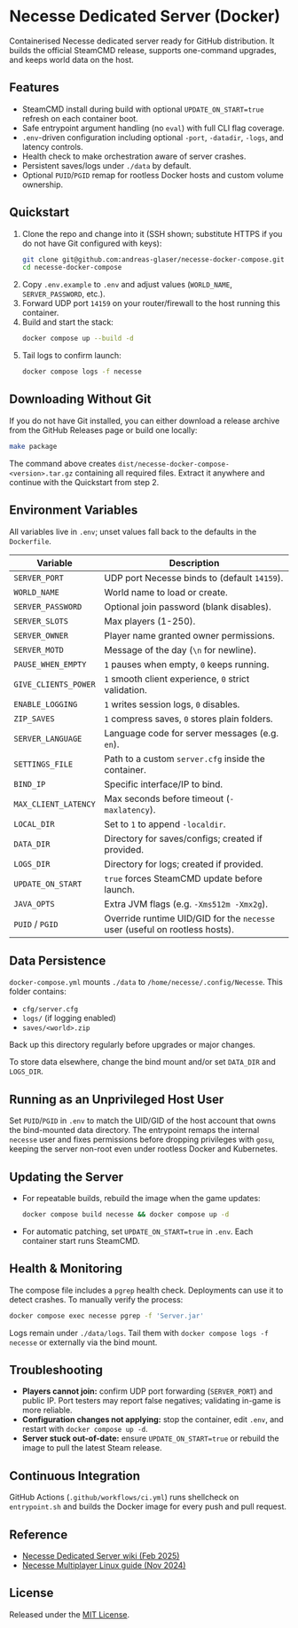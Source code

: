 # Necesse Dedicated Server (Docker)

Containerised Necesse dedicated server ready for GitHub distribution. It builds the official SteamCMD release, supports one-command upgrades, and keeps world data on the host.

## Features
- SteamCMD install during build with optional `UPDATE_ON_START=true` refresh on each container boot.
- Safe entrypoint argument handling (no `eval`) with full CLI flag coverage.
- `.env`-driven configuration including optional `-port`, `-datadir`, `-logs`, and latency controls.
- Health check to make orchestration aware of server crashes.
- Persistent saves/logs under `./data` by default.
- Optional `PUID`/`PGID` remap for rootless Docker hosts and custom volume ownership.

## Quickstart
1. Clone the repo and change into it (SSH shown; substitute HTTPS if you do not have Git configured with keys):
   ```bash
   git clone git@github.com:andreas-glaser/necesse-docker-compose.git
   cd necesse-docker-compose
   ```
2. Copy `.env.example` to `.env` and adjust values (`WORLD_NAME`, `SERVER_PASSWORD`, etc.).
3. Forward UDP port `14159` on your router/firewall to the host running this container.
4. Build and start the stack:
   ```bash
   docker compose up --build -d
   ```
5. Tail logs to confirm launch:
   ```bash
   docker compose logs -f necesse
   ```

## Downloading Without Git

If you do not have Git installed, you can either download a release archive from the GitHub Releases page or build one locally:

```bash
make package
```

The command above creates `dist/necesse-docker-compose-<version>.tar.gz` containing all required files. Extract it anywhere and continue with the Quickstart from step 2.

## Environment Variables

All variables live in `.env`; unset values fall back to the defaults in the `Dockerfile`.

| Variable | Description |
| --- | --- |
| `SERVER_PORT` | UDP port Necesse binds to (default `14159`). |
| `WORLD_NAME` | World name to load or create. |
| `SERVER_PASSWORD` | Optional join password (blank disables). |
| `SERVER_SLOTS` | Max players (1-250). |
| `SERVER_OWNER` | Player name granted owner permissions. |
| `SERVER_MOTD` | Message of the day (`\n` for newline). |
| `PAUSE_WHEN_EMPTY` | `1` pauses when empty, `0` keeps running. |
| `GIVE_CLIENTS_POWER` | `1` smooth client experience, `0` strict validation. |
| `ENABLE_LOGGING` | `1` writes session logs, `0` disables. |
| `ZIP_SAVES` | `1` compress saves, `0` stores plain folders. |
| `SERVER_LANGUAGE` | Language code for server messages (e.g. `en`). |
| `SETTINGS_FILE` | Path to a custom `server.cfg` inside the container. |
| `BIND_IP` | Specific interface/IP to bind. |
| `MAX_CLIENT_LATENCY` | Max seconds before timeout (`-maxlatency`). |
| `LOCAL_DIR` | Set to `1` to append `-localdir`. |
| `DATA_DIR` | Directory for saves/configs; created if provided. |
| `LOGS_DIR` | Directory for logs; created if provided. |
| `UPDATE_ON_START` | `true` forces SteamCMD update before launch. |
| `JAVA_OPTS` | Extra JVM flags (e.g. `-Xms512m -Xmx2g`). |
| `PUID` / `PGID` | Override runtime UID/GID for the `necesse` user (useful on rootless hosts). |

## Data Persistence

`docker-compose.yml` mounts `./data` to `/home/necesse/.config/Necesse`. This folder contains:
- `cfg/server.cfg`
- `logs/` (if logging enabled)
- `saves/<world>.zip`

Back up this directory regularly before upgrades or major changes.

To store data elsewhere, change the bind mount and/or set `DATA_DIR` and `LOGS_DIR`.

## Running as an Unprivileged Host User

Set `PUID`/`PGID` in `.env` to match the UID/GID of the host account that owns the bind-mounted data directory. The entrypoint remaps the internal `necesse` user and fixes permissions before dropping privileges with `gosu`, keeping the server non-root even under rootless Docker and Kubernetes.

## Updating the Server

- For repeatable builds, rebuild the image when the game updates:
  ```bash
  docker compose build necesse && docker compose up -d
  ```
- For automatic patching, set `UPDATE_ON_START=true` in `.env`. Each container start runs SteamCMD.

## Health & Monitoring

The compose file includes a `pgrep` health check. Deployments can use it to detect crashes. To manually verify the process:
```bash
docker compose exec necesse pgrep -f 'Server.jar'
```

Logs remain under `./data/logs`. Tail them with `docker compose logs -f necesse` or externally via the bind mount.

## Troubleshooting

- **Players cannot join:** confirm UDP port forwarding (`SERVER_PORT`) and public IP. Port testers may report false negatives; validating in-game is more reliable.
- **Configuration changes not applying:** stop the container, edit `.env`, and restart with `docker compose up -d`.
- **Server stuck out-of-date:** ensure `UPDATE_ON_START=true` or rebuild the image to pull the latest Steam release.

## Continuous Integration

GitHub Actions (`.github/workflows/ci.yml`) runs shellcheck on `entrypoint.sh` and builds the Docker image for every push and pull request.

## Reference

- [Necesse Dedicated Server wiki (Feb 2025)](https://wiki.necesse.net/wiki/Dedicated_server)  
- [Necesse Multiplayer Linux guide (Nov 2024)](https://wiki.necesse.net/wiki/Multiplayer-Linux)

## License

Released under the [MIT License](LICENSE).
